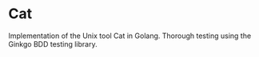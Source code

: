# Cat

Implementation of the Unix tool Cat in Golang. Thorough testing using the Ginkgo BDD testing library.

